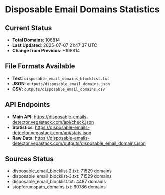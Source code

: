 # Disposable Email Domains Statistics

## Current Status
- **Total Domains**: 108814
- **Last Updated**: 2025-07-07 21:47:37 UTC
- **Change from Previous**: +108814

## File Formats Available
- **Text**: `disposable_email_domains_blocklist.txt`
- **JSON**: `outputs/disposable_email_domains.json`
- **CSV**: `outputs/disposable_email_domains.csv`

## API Endpoints
- **Main API**: https://disposable-emails-detector.vegastack.com/api/check.json
- **Statistics**: https://disposable-emails-detector.vegastack.com/api/stats.json
- **Raw Data**: https://disposable-emails-detector.vegastack.com/outputs/disposable_email_domains.json

## Sources Status
- disposable_email_blocklist-2.txt: 71529 domains
- disposable_email_blocklist-3.txt: 71529 domains
- disposable_email_blocklist.txt: 4487 domains
- stopforumspam_domains.txt: 60786 domains

